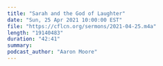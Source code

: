 ```yaml
---
title: "Sarah and the God of Laughter"
date: "Sun, 25 Apr 2021 10:00:00 EST"
file: "https://cflcn.org/sermons/2021-04-25.m4a"
length: "19140483"
duration: "42:41"
summary: 
podcast_author: "Aaron Moore"
---
```

